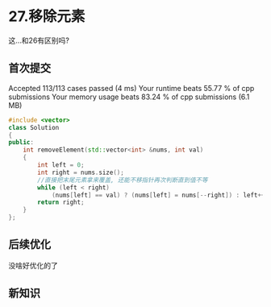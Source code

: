 # 27.移除元素

这...和26有区别吗?

## 首次提交

Accepted
113/113 cases passed (4 ms)
Your runtime beats 55.77 % of cpp submissions
Your memory usage beats 83.24 % of cpp submissions (6.1 MB)

```c++
#include <vector>
class Solution
{
public:
    int removeElement(std::vector<int> &nums, int val)
    {
        int left = 0;
        int right = nums.size();
        //直接把末尾元素拿来覆盖, 还能不移指针再次判断直到值不等
        while (left < right)
            (nums[left] == val) ? (nums[left] = nums[--right]) : left++;
        return right;
    }
};
```

## 后续优化

没啥好优化的了

## 新知识